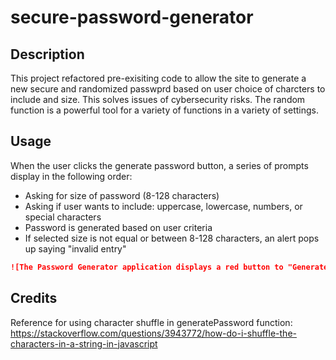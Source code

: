 # secure-password-generator

## Description

This project refactored pre-exisiting code to allow the site to generate a new secure and randomized passwprd based on user choice of charcters to include and size. This solves issues of cybersecurity risks. The random function is a powerful tool for a variety of functions in a variety of settings.

## Usage

When the user clicks the generate password button, a series of prompts display in the following order:
- Asking for size of password (8-128 characters)
- Asking if user wants to include: uppercase, lowercase, numbers, or special characters
- Password is generated based on user criteria
- If selected size is not equal or between 8-128 characters, an alert pops up saying "invalid entry"

```md
![The Password Generator application displays a red button to "Generate Password".](.\Assets\password-generator-pic.png)
```

## Credits

Reference for using character shuffle in generatePassword function:
  https://stackoverflow.com/questions/3943772/how-do-i-shuffle-the-characters-in-a-string-in-javascript



